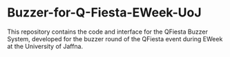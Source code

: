 # Buzzer-for-Q-Fiesta-EWeek-UoJ
This repository contains the code and interface for the QFiesta Buzzer System, developed for the buzzer round of the QFiesta event during EWeek at the University of Jaffna.
